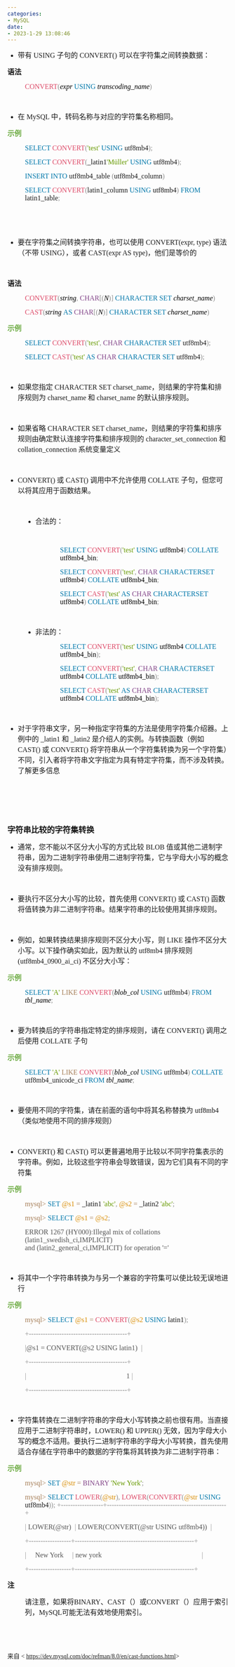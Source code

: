 ```yaml
---
categories:
- MySQL
date:
- 2023-1-29 13:08:46
---
```


<ul style="list-style-type:disc">
    <li><span style="font-size:12.0pt"><span style="font-family:&quot;Microsoft YaHei UI&quot;">带有</span></span><span
            style="font-size:12.0pt"><span style="font-family:&quot;Comic Sans MS&quot;"> USING </span></span><span
            style="font-size:12.0pt"><span style="font-family:&quot;Microsoft YaHei UI&quot;">子句的</span></span><span
            style="font-size:12.0pt"><span style="font-family:&quot;Comic Sans MS&quot;"> CONVERT() </span></span><span
            style="font-size:12.0pt"><span
                style="font-family:&quot;Microsoft YaHei UI&quot;">可以在字符集之间转换数据：</span></span></li>
</ul>
<p><span style="font-size:12.0pt"><span
            style="font-family:&quot;Microsoft YaHei UI&quot;"><strong>语法</strong></span></span></p>
<p style="margin-left: 40px;"><span style="font-size:12.0pt"><span style="font-family:&quot;Comic Sans MS&quot;"><span
                style="color:#dd4a68">CONVERT</span><span style="color:#909090">(</span><em><span
                    style="color:black">expr </span></em><span style="color:#0077aa">USING </span><em><span
                    style="color:black">transcoding_name</span></em><span style="color:#909090">)</span></span></span>
</p>
<p><span style="font-size:12.0pt"><span style="font-family:&quot;Comic Sans MS&quot;">&nbsp;</span></span></p>
<ul style="list-style-type:disc">
    <li><span style="font-size:12.0pt"><span style="font-family:&quot;Microsoft YaHei UI&quot;">在</span></span><span
            style="font-size:12.0pt"><span style="font-family:&quot;Comic Sans MS&quot;"> MySQL </span></span><span
            style="font-size:12.0pt"><span
                style="font-family:&quot;Microsoft YaHei UI&quot;">中，转码名称与对应的字符集名称相同。</span></span></li>
</ul>
<p><span style="font-size:12.0pt"><span style="font-family:&quot;Microsoft YaHei UI&quot;"><span
                style="color:#70ad47"><strong>示例</strong></span></span></span></p>
<p style="margin-left: 40px;"><span style="font-size:12.0pt"><span style="font-family:&quot;Comic Sans MS&quot;"><span
                style="color:#0077aa">SELECT </span><span style="color:#dd4a68">CONVERT</span><span
                style="color:#909090">(</span><span style="color:#669900">'test' </span><span
                style="color:#0077aa">USING</span> utf8mb4<span style="color:#909090">); </span></span></span></p>
<p style="margin-left: 40px;"><span style="font-size:12.0pt"><span style="font-family:&quot;Comic Sans MS&quot;"><span
                style="color:#0077aa">SELECT </span></span><span style="font-family:&quot;Comic Sans MS&quot;"><span
                style="color:#dd4a68">CONVERT</span></span><span style="font-family:&quot;Comic Sans MS&quot;"><span
                style="color:#909090">(</span></span><span
            style="font-family:&quot;Comic Sans MS&quot;">_latin1</span><span
            style="font-family:&quot;Comic Sans MS&quot;"><span style="color:#669900">'M</span></span><span
            style="font-family:&quot;Microsoft YaHei UI&quot;"><span style="color:#669900">ü</span></span><span
            style="font-family:&quot;Comic Sans MS&quot;"><span style="color:#669900">ller' </span></span><span
            style="font-family:&quot;Comic Sans MS&quot;"><span style="color:#0077aa">USING</span></span><span
            style="font-family:&quot;Comic Sans MS&quot;"> utf8mb4</span><span
            style="font-family:&quot;Comic Sans MS&quot;"><span style="color:#909090">); </span></span></span></p>
<p style="margin-left: 40px;"><span style="font-size:12.0pt"><span style="font-family:&quot;Comic Sans MS&quot;"><span
                style="color:#0077aa">INSERT INTO</span> utf8mb4_table <span
                style="color:#909090">(</span>utf8mb4_column<span style="color:#909090">) </span></span></span></p>
<p style="margin-left: 40px;"><span style="font-size:12.0pt"><span style="font-family:&quot;Comic Sans MS&quot;"><span
                style="color:#0077aa">SELECT </span><span style="color:#dd4a68">CONVERT</span><span
                style="color:#909090">(</span>latin1_column <span style="color:#0077aa">USING</span> utf8mb4<span
                style="color:#909090">) </span><span style="color:#0077aa">FROM</span> latin1_table<span
                style="color:#909090">;</span></span></span></p>
<p><span style="font-size:12.0pt"><span style="font-family:&quot;Comic Sans MS&quot;">&nbsp;</span></span></p>
<p><span style="font-size:12.0pt"><span style="font-family:&quot;Comic Sans MS&quot;">&nbsp;</span></span></p>
<ul style="list-style-type:disc">
    <li><span style="font-size:12.0pt"><span
                style="font-family:&quot;Microsoft YaHei UI&quot;">要在字符集之间转换字符串，也可以使用</span></span><span
            style="font-size:12.0pt"><span style="font-family:&quot;Comic Sans MS&quot;"> CONVERT(expr, type)
            </span></span><span style="font-size:12.0pt"><span
                style="font-family:&quot;Microsoft YaHei UI&quot;">语法（不带</span></span><span
            style="font-size:12.0pt"><span style="font-family:&quot;Comic Sans MS&quot;"> USING</span></span><span
            style="font-size:12.0pt"><span style="font-family:&quot;Microsoft YaHei UI&quot;">），或者</span></span><span
            style="font-size:12.0pt"><span style="font-family:&quot;Comic Sans MS&quot;"> CAST(expr AS
                type)</span></span><span style="font-size:12.0pt"><span
                style="font-family:&quot;Microsoft YaHei UI&quot;">，他们是等价的</span></span></li>
</ul>
<p><span style="font-size:12.0pt"><span style="font-family:&quot;Comic Sans MS&quot;">&nbsp;</span></span></p>
<p><span style="font-size:12.0pt"><span
            style="font-family:&quot;Microsoft YaHei UI&quot;"><strong>语法</strong></span></span></p>
<p style="margin-left: 40px;"><span style="font-size:12.0pt"><span style="font-family:&quot;Comic Sans MS&quot;"><span
                style="color:#dd4a68">CONVERT</span><span style="color:#909090">(</span><em><span
                    style="color:black">string</span></em><span style="color:#909090">, </span><span
                style="color:#834689">CHAR</span><span style="color:#909090">[(</span><em><span
                    style="color:black">N</span></em><span style="color:#909090">)] </span><span
                style="color:#0077aa">CHARACTER SET </span><em><span style="color:black">charset_name</span></em><span
                style="color:#909090">) </span></span></span></p>
<p style="margin-left: 40px;"><span style="font-size:12.0pt"><span style="font-family:&quot;Comic Sans MS&quot;"><span
                style="color:#dd4a68">CAST</span><span style="color:#909090">(</span><em><span
                    style="color:black">string </span></em><span style="color:#0077aa">AS </span><span
                style="color:#834689">CHAR</span><span style="color:#909090">[(</span><em><span
                    style="color:black">N</span></em><span style="color:#909090">)] </span><span
                style="color:#0077aa">CHARACTER SET </span><em><span style="color:black">charset_name</span></em><span
                style="color:#909090">)</span></span></span></p>
<p><span style="font-size:12.0pt"><span style="font-family:&quot;Microsoft YaHei UI&quot;"><span
                style="color:#70ad47"><strong>示例</strong></span></span></span></p>
<p style="margin-left: 40px;"><span style="font-size:12.0pt"><span style="font-family:&quot;Comic Sans MS&quot;"><span
                style="color:#0077aa">SELECT </span><span style="color:#dd4a68">CONVERT</span><span
                style="color:#909090">(</span><span style="color:#669900">'test'</span><span style="color:#909090">,
            </span><span style="color:#834689">CHAR </span><span style="color:#0077aa">CHARACTER SET</span> utf8mb4<span
                style="color:#909090">); </span></span></span></p>
<p style="margin-left: 40px;"><span style="font-size:12.0pt"><span style="font-family:&quot;Comic Sans MS&quot;"><span
                style="color:#0077aa">SELECT </span><span style="color:#dd4a68">CAST</span><span
                style="color:#909090">(</span><span style="color:#669900">'test' </span><span style="color:#0077aa">AS
            </span><span style="color:#834689">CHAR </span><span style="color:#0077aa">CHARACTER SET</span> utf8mb4<span
                style="color:#909090">);</span></span></span></p>
<p><span style="font-size:12.0pt"><span style="font-family:&quot;Comic Sans MS&quot;">&nbsp;</span></span></p>
<ul style="list-style-type:disc">
    <li><span style="font-size:12.0pt"><span style="font-family:&quot;Microsoft YaHei UI&quot;">如果您指定</span></span><span
            style="font-size:12.0pt"><span style="font-family:&quot;Comic Sans MS&quot;"> CHARACTER SET
                charset_name</span></span><span style="font-size:12.0pt"><span
                style="font-family:&quot;Microsoft YaHei UI&quot;">，则结果的字符集和排序规则为</span></span><span
            style="font-size:12.0pt"><span style="font-family:&quot;Comic Sans MS&quot;"> charset_name
            </span></span><span style="font-size:12.0pt"><span
                style="font-family:&quot;Microsoft YaHei UI&quot;">和</span></span><span style="font-size:12.0pt"><span
                style="font-family:&quot;Comic Sans MS&quot;"> charset_name </span></span><span
            style="font-size:12.0pt"><span style="font-family:&quot;Microsoft YaHei UI&quot;">的默认排序规则。</span></span>
    </li>
</ul>
<p><span style="font-size:12.0pt"><span style="font-family:&quot;Comic Sans MS&quot;">&nbsp;</span></span></p>
<ul style="list-style-type:disc">
    <li><span style="font-size:12.0pt"><span style="font-family:&quot;Microsoft YaHei UI&quot;">如果省略</span></span><span
            style="font-size:12.0pt"><span style="font-family:&quot;Comic Sans MS&quot;"> CHARACTER SET
                charset_name</span></span><span style="font-size:12.0pt"><span
                style="font-family:&quot;Microsoft YaHei UI&quot;">，则结果的字符集和排序规则由确定默认连接字符集和排序规则的</span></span><span
            style="font-size:12.0pt"><span style="font-family:&quot;Comic Sans MS&quot;"> character_set_connection
            </span></span><span style="font-size:12.0pt"><span
                style="font-family:&quot;Microsoft YaHei UI&quot;">和</span></span><span style="font-size:12.0pt"><span
                style="font-family:&quot;Comic Sans MS&quot;"> collat</span></span><span style="font-size:12.0pt"><span
                style="font-family:&quot;Times New Roman&quot;">​​</span></span><span style="font-size:12.0pt"><span
                style="font-family:&quot;Comic Sans MS&quot;">ion_connection </span></span><span
            style="font-size:12.0pt"><span style="font-family:&quot;Microsoft YaHei UI&quot;">系统变量定义</span></span></li>
</ul>
<p><span style="font-size:12.0pt"><span style="font-family:&quot;Comic Sans MS&quot;">&nbsp;</span></span></p>
<ul style="list-style-type:disc">
    <li><span style="font-size:12.0pt"><span style="font-family:&quot;Comic Sans MS&quot;">CONVERT() </span></span><span
            style="font-size:12.0pt"><span style="font-family:&quot;Microsoft YaHei UI&quot;">或</span></span><span
            style="font-size:12.0pt"><span style="font-family:&quot;Comic Sans MS&quot;"> CAST() </span></span><span
            style="font-size:12.0pt"><span
                style="font-family:&quot;Microsoft YaHei UI&quot;">调用中不允许使用</span></span><span
            style="font-size:12.0pt"><span style="font-family:&quot;Comic Sans MS&quot;"> COLLATE </span></span><span
            style="font-size:12.0pt"><span
                style="font-family:&quot;Microsoft YaHei UI&quot;">子句，但您可以将其应用于函数结果。</span></span></li>
</ul>
<p><span style="font-size:12.0pt"><span style="font-family:&quot;Comic Sans MS&quot;">&nbsp;</span></span></p>
<ul style="list-style-type: disc; margin-left: 40px;">
    <li><span style="font-size:12.0pt"><span style="font-family:&quot;Microsoft YaHei UI&quot;">合法的：</span></span></li>
</ul>
<p><span style="font-size:12.0pt"><span style="font-family:&quot;Comic Sans MS&quot;">&nbsp;</span></span></p>
<p style="margin-left: 120px;"><span style="font-size:12.0pt"><span style="font-family:&quot;Comic Sans MS&quot;"><span
                style="color:#0077aa">SELECT</span> <span style="color:#dd4a68">CONVERT</span><span
                style="color:#909090">(</span><span style="color:#669900">'test'</span> <span
                style="color:#0077aa">USING</span> <span style="color:black">utf8mb4</span><span
                style="color:#909090">)</span> <span style="color:#0077aa">COLLATE</span> <span
                style="color:black">utf8mb4_bin</span><span style="color:#909090">;</span></span></span></p>
<p style="margin-left: 120px;"><span style="font-size:12.0pt"><span style="font-family:&quot;Comic Sans MS&quot;"><span
                style="color:#0077aa">SELECT</span> <span style="color:#dd4a68">CONVERT</span><span
                style="color:#909090">(</span><span style="color:#669900">'test'</span><span
                style="color:#909090">,</span> <span style="color:#834689">CHAR</span> <span
                style="color:#0077aa">CHARACTERSET</span> <span style="color:black">utf8mb4</span><span
                style="color:#909090">)</span> <span style="color:#0077aa">COLLATE</span> <span
                style="color:black">utf8mb4_bin</span><span style="color:#909090">;</span></span></span></p>
<p style="margin-left: 120px;"><span style="font-size:12.0pt"><span style="font-family:&quot;Comic Sans MS&quot;"><span
                style="color:#0077aa">SELECT</span> <span style="color:#dd4a68">CAST</span><span
                style="color:#909090">(</span><span style="color:#669900">'test'</span> <span
                style="color:#0077aa">AS</span> <span style="color:#834689">CHAR</span> <span
                style="color:#0077aa">CHARACTERSET</span> <span style="color:black">utf8mb4</span><span
                style="color:#909090">)</span> <span style="color:#0077aa">COLLATE</span> <span
                style="color:black">utf8mb4_bin</span><span style="color:#909090">;</span></span></span></p>
<p><span style="font-size:12.0pt"><span style="font-family:&quot;Comic Sans MS&quot;"><span
                style="color:#909090">&nbsp;</span></span></span></p>
<ul style="list-style-type: disc; margin-left: 40px;">
    <li><span style="font-size:12.0pt"><span style="font-family:&quot;Microsoft YaHei UI&quot;">非法的：</span></span></li>
</ul>
<p style="margin-left: 120px;"><span style="font-size:12.0pt"><span style="font-family:&quot;Comic Sans MS&quot;"><span
                style="color:#0077aa">SELECT</span> <span style="color:#dd4a68">CONVERT</span><span
                style="color:#909090">(</span><span style="color:#669900">'test'</span> <span
                style="color:#0077aa">USING</span> <span style="color:black">utf8mb4 </span><span
                style="color:#0077aa">COLLATE</span> <span style="color:black">utf8mb4_bin</span><span
                style="color:#909090">);</span></span></span></p>
<p style="margin-left: 120px;"><span style="font-size:12.0pt"><span style="font-family:&quot;Comic Sans MS&quot;"><span
                style="color:#0077aa">SELECT</span> <span style="color:#dd4a68">CONVERT</span><span
                style="color:#909090">(</span><span style="color:#669900">'test'</span><span
                style="color:#909090">,</span> <span style="color:#834689">CHAR</span> <span
                style="color:#0077aa">CHARACTERSET</span> <span style="color:black">utf8mb4 </span><span
                style="color:#0077aa">COLLATE</span> <span style="color:black">utf8mb4_bin</span><span
                style="color:#909090">);</span></span></span></p>
<p style="margin-left: 120px;"><span style="font-size:12.0pt"><span style="font-family:&quot;Comic Sans MS&quot;"><span
                style="color:#0077aa">SELECT</span> <span style="color:#dd4a68">CAST</span><span
                style="color:#909090">(</span><span style="color:#669900">'test'</span> <span
                style="color:#0077aa">AS</span> <span style="color:#834689">CHAR</span> <span
                style="color:#0077aa">CHARACTERSET</span> <span style="color:black">utf8mb4 </span><span
                style="color:#0077aa">COLLATE</span> <span style="color:black">utf8mb4_bin</span><span
                style="color:#909090">);</span></span></span></p>
<p><span style="font-size:12.0pt"><span style="font-family:&quot;Comic Sans MS&quot;">&nbsp;</span></span></p>
<ul style="list-style-type:disc">
    <li><span style="font-size:12.0pt"><span
                style="font-family:&quot;Microsoft YaHei UI&quot;">对于字符串文字，另一种指定字符集的方法是使用字符集介绍器。上例中的</span></span><span
            style="font-size:12.0pt"><span style="font-family:&quot;Comic Sans MS&quot;"> _latin1 </span></span><span
            style="font-size:12.0pt"><span style="font-family:&quot;Microsoft YaHei UI&quot;">和</span></span><span
            style="font-size:12.0pt"><span style="font-family:&quot;Comic Sans MS&quot;"> _latin2 </span></span><span
            style="font-size:12.0pt"><span
                style="font-family:&quot;Microsoft YaHei UI&quot;">是介绍人的实例。与转换函数（例如</span></span><span
            style="font-size:12.0pt"><span style="font-family:&quot;Comic Sans MS&quot;"> CAST() </span></span><span
            style="font-size:12.0pt"><span style="font-family:&quot;Microsoft YaHei UI&quot;">或</span></span><span
            style="font-size:12.0pt"><span style="font-family:&quot;Comic Sans MS&quot;"> CONVERT() </span></span><span
            style="font-size:12.0pt"><span
                style="font-family:&quot;Microsoft YaHei UI&quot;">将字符串从一个字符集转换为另一个字符集）不同，引入者将字符串文字指定为具有特定字符集，而不涉及转换。了解更多信息</span></span>
    </li>
</ul>
<p><span style="font-size:12.0pt"><span style="font-family:&quot;Comic Sans MS&quot;">&nbsp;</span></span></p>
<p><span style="font-size:12.0pt"><span style="font-family:&quot;Comic Sans MS&quot;">&nbsp;</span></span></p>
<p><span style="font-size:12.0pt"><span style="font-family:&quot;Comic Sans MS&quot;">&nbsp;</span></span></p>
<p><span style="font-size:13.5pt"><span
            style="font-family:&quot;Microsoft YaHei UI&quot;"><strong>字符串比较的字符集转换</strong></span></span></p>
<ul style="list-style-type:disc">
    <li><span style="font-size:12.0pt"><span
                style="font-family:&quot;Microsoft YaHei UI&quot;">通常，您不能以不区分大小写的方式比较</span></span><span
            style="font-size:12.0pt"><span style="font-family:&quot;Comic Sans MS&quot;"> BLOB </span></span><span
            style="font-size:12.0pt"><span
                style="font-family:&quot;Microsoft YaHei UI&quot;">值或其他二进制字符串，因为二进制字符串使用二进制字符集，它与字母大小写的概念没有排序规则。</span></span>
    </li>
</ul>
<p><span style="font-size:12.0pt"><span style="font-family:&quot;Comic Sans MS&quot;">&nbsp;</span></span></p>
<ul style="list-style-type:disc">
    <li><span style="font-size:12.0pt"><span
                style="font-family:&quot;Microsoft YaHei UI&quot;">要执行不区分大小写的比较，首先使用</span></span><span
            style="font-size:12.0pt"><span style="font-family:&quot;Comic Sans MS&quot;"> CONVERT() </span></span><span
            style="font-size:12.0pt"><span style="font-family:&quot;Microsoft YaHei UI&quot;">或</span></span><span
            style="font-size:12.0pt"><span style="font-family:&quot;Comic Sans MS&quot;"> CAST() </span></span><span
            style="font-size:12.0pt"><span
                style="font-family:&quot;Microsoft YaHei UI&quot;">函数将值转换为非二进制字符串。结果字符串的比较使用其排序规则。</span></span></li>
</ul>
<p><span style="font-size:12.0pt"><span style="font-family:&quot;Comic Sans MS&quot;">&nbsp;</span></span></p>
<ul style="list-style-type:disc">
    <li><span style="font-size:12.0pt"><span
                style="font-family:&quot;Microsoft YaHei UI&quot;">例如，如果转换结果排序规则不区分大小写，则</span></span><span
            style="font-size:12.0pt"><span style="font-family:&quot;Comic Sans MS&quot;"> LIKE </span></span><span
            style="font-size:12.0pt"><span
                style="font-family:&quot;Microsoft YaHei UI&quot;">操作不区分大小写。以下操作确实如此，因为默认的</span></span><span
            style="font-size:12.0pt"><span style="font-family:&quot;Comic Sans MS&quot;"> utf8mb4 </span></span><span
            style="font-size:12.0pt"><span style="font-family:&quot;Microsoft YaHei UI&quot;">排序规则</span></span><span
            style="font-size:12.0pt"><span style="font-family:&quot;Comic Sans MS&quot;"> (utf8mb4_0900_ai_ci)
            </span></span><span style="font-size:12.0pt"><span
                style="font-family:&quot;Microsoft YaHei UI&quot;">不区分大小写：</span></span></li>
</ul>
<p><span style="font-size:12.0pt"><span style="font-family:&quot;Microsoft YaHei UI&quot;"><span
                style="color:#70ad47"><strong>示例</strong></span></span></span></p>
<p style="margin-left: 40px;"><span style="font-size:12.0pt"><span style="font-family:&quot;Comic Sans MS&quot;"><span
                style="color:#0077aa">SELECT </span><span style="color:#669900">'A' </span><span
                style="color:#a67f59">LIKE </span><span style="color:#dd4a68">CONVERT</span><span
                style="color:#909090">(</span><em><span style="color:black">blob_col </span></em><span
                style="color:#0077aa">USING</span> utf8mb4<span style="color:#909090">) </span><span
                style="color:#0077aa">FROM </span><em><span style="color:black">tbl_name</span></em><span
                style="color:#909090">;</span></span></span></p>
<p><span style="font-size:12.0pt"><span style="font-family:&quot;Comic Sans MS&quot;">&nbsp;</span></span></p>
<ul style="list-style-type:disc">
    <li><span style="font-size:12.0pt"><span
                style="font-family:&quot;Microsoft YaHei UI&quot;">要为转换后的字符串指定特定的排序规则，请在</span></span><span
            style="font-size:12.0pt"><span style="font-family:&quot;Comic Sans MS&quot;"> CONVERT() </span></span><span
            style="font-size:12.0pt"><span style="font-family:&quot;Microsoft YaHei UI&quot;">调用之后使用</span></span><span
            style="font-size:12.0pt"><span style="font-family:&quot;Comic Sans MS&quot;"> COLLATE </span></span><span
            style="font-size:12.0pt"><span style="font-family:&quot;Microsoft YaHei UI&quot;">子句</span></span></li>
</ul>
<p><span style="font-size:12.0pt"><span style="font-family:&quot;Microsoft YaHei UI&quot;"><span
                style="color:#70ad47"><strong>示例</strong></span></span></span></p>
<p style="margin-left: 40px;"><span style="font-size:12.0pt"><span style="font-family:&quot;Comic Sans MS&quot;"><span
                style="color:#0077aa">SELECT </span><span style="color:#669900">'A' </span><span
                style="color:#a67f59">LIKE </span><span style="color:#dd4a68">CONVERT</span><span
                style="color:#909090">(</span><em><span style="color:black">blob_col </span></em><span
                style="color:#0077aa">USING</span> utf8mb4<span style="color:#909090">) </span><span
                style="color:#0077aa">COLLATE</span> utf8mb4_unicode_ci <span style="color:#0077aa">FROM
            </span><em><span style="color:black">tbl_name</span></em><span style="color:#909090">;</span></span></span>
</p>
<p><span style="font-size:12.0pt"><span style="font-family:&quot;Comic Sans MS&quot;">&nbsp;</span></span></p>
<ul style="list-style-type:disc">
    <li><span style="font-size:12.0pt"><span
                style="font-family:&quot;Microsoft YaHei UI&quot;">要使用不同的字符集，请在前面的语句中将其名称替换为</span></span><span
            style="font-size:12.0pt"><span style="font-family:&quot;Comic Sans MS&quot;"> utf8mb4</span></span><span
            style="font-size:12.0pt"><span
                style="font-family:&quot;Microsoft YaHei UI&quot;">（类似地使用不同的排序规则）</span></span></li>
</ul>
<p><span style="font-size:12.0pt"><span style="font-family:&quot;Comic Sans MS&quot;">&nbsp;</span></span></p>
<ul style="list-style-type:disc">
    <li><span style="font-size:12.0pt"><span style="font-family:&quot;Comic Sans MS&quot;">CONVERT() </span></span><span
            style="font-size:12.0pt"><span style="font-family:&quot;Microsoft YaHei UI&quot;">和</span></span><span
            style="font-size:12.0pt"><span style="font-family:&quot;Comic Sans MS&quot;"> CAST() </span></span><span
            style="font-size:12.0pt"><span
                style="font-family:&quot;Microsoft YaHei UI&quot;">可以更普遍地用于比较以不同字符集表示的字符串。例如，比较这些字符串会导致错误，因为它们具有不同的字符集</span></span>
    </li>
</ul>
<p><span style="font-size:12.0pt"><span style="font-family:&quot;Microsoft YaHei UI&quot;"><span
                style="color:#70ad47"><strong>示例</strong></span></span></span></p>
<p style="margin-left: 40px;"><span style="font-size:12.0pt"><span style="font-family:&quot;Comic Sans MS&quot;"><span
                style="color:#a67f59">mysql&gt; </span><span style="color:#0077aa">SET </span><span
                style="color:#d88b00">@s1 </span><span style="color:#a67f59">=</span> _latin1 <span
                style="color:#669900">'abc'</span><span style="color:#909090">, </span><span style="color:#d88b00">@s2
            </span><span style="color:#a67f59">=</span> _latin2 <span style="color:#669900">'abc'</span><span
                style="color:#909090">; </span></span></span></p>
<p style="margin-left: 40px;"><span style="font-size:12.0pt"><span style="font-family:&quot;Comic Sans MS&quot;"><span
                style="color:#a67f59">mysql&gt; </span><span style="color:#0077aa">SELECT </span><span
                style="color:#d88b00">@s1 </span><span style="color:#a67f59">= </span><span
                style="color:#d88b00">@s2</span><span style="color:#909090">; </span></span></span></p>
<p style="margin-left: 40px;"><span style="font-size:12.0pt"><span style="font-family:&quot;Comic Sans MS&quot;"><span
                style="color:#555555">ERROR 1267 (HY000)</span><span style="color:#909090">:</span><span
                style="color:#555555">Illegal mix of collations (latin1_swedish_ci,IMPLICIT)<br>and
                (latin2_general_ci,IMPLICIT) for operation '='</span></span></span></p>
<p><span style="font-size:12.0pt"><span style="font-family:&quot;Comic Sans MS&quot;">&nbsp;</span></span></p>
<ul style="list-style-type:disc">
    <li><span style="font-size:12.0pt"><span
                style="font-family:&quot;Microsoft YaHei UI&quot;">将其中一个字符串转换为与另一个兼容的字符集可以使比较无误地进行</span></span></li>
</ul>
<p><span style="font-size:12.0pt"><span style="font-family:&quot;Microsoft YaHei UI&quot;"><span
                style="color:#70ad47"><strong>示例</strong></span></span></span></p>
<p style="margin-left: 40px;"><span style="font-size:12.0pt"><span style="font-family:&quot;Comic Sans MS&quot;"><span
                style="color:#a67f59">mysql&gt; </span><span style="color:#0077aa">SELECT </span><span
                style="color:#d88b00">@s1 </span><span style="color:#a67f59">= </span><span
                style="color:#dd4a68">CONVERT</span><span style="color:#909090">(</span><span style="color:#d88b00">@s2
            </span><span style="color:#0077aa">USING</span> latin1<span style="color:#909090">); </span></span></span>
</p>
<p style="margin-left: 40px;"><span style="font-size:12.0pt"><span style="font-family:&quot;Comic Sans MS&quot;"><span
                style="color:#909090">+------------------------------------------+</span></span></span></p>
<p style="margin-left: 40px;"><span style="font-size:12.0pt"><span style="font-family:&quot;Comic Sans MS&quot;"><span
                style="color:#909090">|</span><span style="color:#555555">@s1 = CONVERT(@s2 USING latin1)
            </span>&nbsp;<span style="color:#909090">| </span></span></span></p>
<p style="margin-left: 40px;"><span style="font-size:12.0pt"><span style="font-family:&quot;Comic Sans MS&quot;"><span
                style="color:#909090">+------------------------------------------+</span></span></span></p>
<p style="margin-left: 40px;"><span style="font-size:12.0pt"><span style="font-family:&quot;Comic Sans MS&quot;"><span
                style="color:#909090">|</span>&nbsp;&nbsp;&nbsp;&nbsp;&nbsp;&nbsp;&nbsp;&nbsp;&nbsp;&nbsp;&nbsp;&nbsp;&nbsp;&nbsp;&nbsp;&nbsp;&nbsp;&nbsp;&nbsp;&nbsp;&nbsp;&nbsp;&nbsp;&nbsp;&nbsp;&nbsp;&nbsp;&nbsp;&nbsp;&nbsp;&nbsp;&nbsp;&nbsp;&nbsp;&nbsp;&nbsp;&nbsp;&nbsp;&nbsp;&nbsp;&nbsp;&nbsp;&nbsp;&nbsp;&nbsp;&nbsp;&nbsp;&nbsp;&nbsp;&nbsp;&nbsp;&nbsp;&nbsp;&nbsp;&nbsp;&nbsp;
            <span style="color:#555555">1 </span><span style="color:#909090">| </span></span></span></p>
<p style="margin-left: 40px;"><span style="font-size:12.0pt"><span style="font-family:&quot;Comic Sans MS&quot;"><span
                style="color:#909090">+------------------------------------------+</span></span></span></p>
<p><span style="font-size:12.0pt"><span style="font-family:&quot;Comic Sans MS&quot;">&nbsp;</span></span></p>
<ul style="list-style-type:disc">
    <li><span style="font-size:12.0pt"><span
                style="font-family:&quot;Microsoft YaHei UI&quot;">字符集转换在二进制字符串的字母大小写转换之前也很有用。当直接应用于二进制字符串时，</span></span><span
            style="font-size:12.0pt"><span style="font-family:&quot;Comic Sans MS&quot;">LOWER() </span></span><span
            style="font-size:12.0pt"><span style="font-family:&quot;Microsoft YaHei UI&quot;">和</span></span><span
            style="font-size:12.0pt"><span style="font-family:&quot;Comic Sans MS&quot;"> UPPER() </span></span><span
            style="font-size:12.0pt"><span
                style="font-family:&quot;Microsoft YaHei UI&quot;">无效，因为字母大小写的概念不适用。要执行二进制字符串的字母大小写转换，首先使用适合存储在字符串中的数据的字符集将其转换为非二进制字符串：</span></span>
    </li>
</ul>
<p><span style="font-size:12.0pt"><span style="font-family:&quot;Microsoft YaHei UI&quot;"><span
                style="color:#70ad47"><strong>示例</strong></span></span></span></p>
<p style="margin-left: 40px;"><span style="font-size:12.0pt"><span style="font-family:&quot;Comic Sans MS&quot;"><span
                style="color:#a67f59">mysql&gt; </span><span style="color:#0077aa">SET </span><span
                style="color:#d88b00">@str </span><span style="color:#a67f59">= </span><span
                style="color:#834689">BINARY </span><span style="color:#669900">'New York'</span><span
                style="color:#909090">; </span></span></span></p>
<p style="margin-left: 40px;"><span style="font-size:12.0pt"><span style="font-family:&quot;Comic Sans MS&quot;"><span
                style="color:#a67f59">mysql&gt; </span><span style="color:#0077aa">SELECT </span><span
                style="color:#dd4a68">LOWER</span><span style="color:#909090">(</span><span
                style="color:#d88b00">@str</span><span style="color:#909090">), </span><span
                style="color:#dd4a68">LOWER</span><span style="color:#909090">(</span><span
                style="color:#dd4a68">CONVERT</span><span style="color:#909090">(</span><span style="color:#d88b00">@str
            </span><span style="color:#0077aa">USING</span> utf8mb4<span style="color:#909090">));
                +------------------+---------------------------------------------------+ </span></span></span></p>
<p style="margin-left: 40px;"><span style="font-size:12.0pt"><span style="font-family:&quot;Comic Sans MS&quot;"><span
                style="color:#909090">|</span> <span style="color:#555555">LOWER(@str) </span>&nbsp;<span
                style="color:#909090">|</span> <span style="color:#555555">LOWER(CONVERT(@str USING utf8mb4))
            </span>&nbsp;<span style="color:#909090">| </span></span></span></p>
<p style="margin-left: 40px;"><span style="font-size:12.0pt"><span style="font-family:&quot;Comic Sans MS&quot;"><span
                style="color:#909090">+------------------+---------------------------------------------------+</span></span></span>
</p>
<p style="margin-left: 40px;"><span style="font-size:12.0pt"><span style="font-family:&quot;Comic Sans MS&quot;"><span
                style="color:#909090">|</span>&nbsp;&nbsp;&nbsp;&nbsp; <span style="color:#555555">New York
            </span>&nbsp;&nbsp;&nbsp;&nbsp;<span style="color:#909090">|</span> <span style="color:#555555">new
                york&nbsp;&nbsp;&nbsp;
            </span>&nbsp;&nbsp;&nbsp;&nbsp;&nbsp;&nbsp;&nbsp;&nbsp;&nbsp;&nbsp;&nbsp;&nbsp;&nbsp;&nbsp;&nbsp;&nbsp;&nbsp;&nbsp;&nbsp;&nbsp;&nbsp;&nbsp;&nbsp;&nbsp;&nbsp;&nbsp;&nbsp;&nbsp;&nbsp;&nbsp;&nbsp;&nbsp;&nbsp;&nbsp;&nbsp;&nbsp;&nbsp;&nbsp;&nbsp;&nbsp;&nbsp;&nbsp;&nbsp;&nbsp;&nbsp;&nbsp;&nbsp;&nbsp;&nbsp;&nbsp;&nbsp;&nbsp;&nbsp;<span
                style="color:#909090">| </span></span></span></p>
<p style="margin-left: 40px;"><span style="font-size:12.0pt"><span style="font-family:&quot;Comic Sans MS&quot;"><span
                style="color:#909090">+------------------+---------------------------------------------------+</span></span></span>
</p>
<p><span style="font-size:12.0pt"><span
            style="font-family:&quot;Microsoft YaHei UI&quot;"><strong>注</strong></span></span></p>
<p style="margin-left: 40px;"><span style="font-size:12.0pt"><span
            style="font-family:&quot;Microsoft YaHei UI&quot;">请注意，如果将</span><span
            style="font-family:&quot;Comic Sans MS&quot;">BINARY</span><span
            style="font-family:&quot;Microsoft YaHei UI&quot;">、</span><span
            style="font-family:&quot;Comic Sans MS&quot;">CAST</span><span
            style="font-family:&quot;Microsoft YaHei UI&quot;">（）或</span><span
            style="font-family:&quot;Comic Sans MS&quot;">CONVERT</span><span
            style="font-family:&quot;Microsoft YaHei UI&quot;">（）应用于索引列，</span><span
            style="font-family:&quot;Comic Sans MS&quot;">MySQL</span><span
            style="font-family:&quot;Microsoft YaHei UI&quot;">可能无法有效地使用索引。</span></span></p>
<p><span style="font-size:12.0pt"><span style="font-family:&quot;Microsoft YaHei UI&quot;">&nbsp;</span></span></p>
<p><span style="font-size:12.0pt"><span style="font-family:&quot;Microsoft YaHei UI&quot;">&nbsp;</span></span></p>
<p><span style="font-family:&quot;Microsoft YaHei UI&quot;">来自</span><span
        style="font-family:&quot;Comic Sans MS&quot;"> &lt; </span><a
        data-cke-saved-href="https://dev.mysql.com/doc/refman/8.0/en/cast-functions.html"
        href="https://dev.mysql.com/doc/refman/8.0/en/cast-functions.html"><span
            style="font-family:&quot;Comic Sans MS&quot;">https://dev.mysql.com/doc/refman/8.0/en/cast-functions.html</span></a><span
        style="font-family:&quot;Comic Sans MS&quot;">&gt; </span></p>